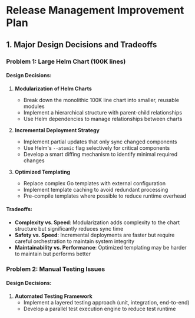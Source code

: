 # Release Management Improvement Plan

## 1. Major Design Decisions and Tradeoffs

### Problem 1: Large Helm Chart (100K lines)
#### Design Decisions:
1. **Modularization of Helm Charts**
   - Break down the monolithic 100K line chart into smaller, reusable modules
   - Implement a hierarchical structure with parent-child relationships
   - Use Helm dependencies to manage relationships between charts

2. **Incremental Deployment Strategy**
   - Implement partial updates that only sync changed components
   - Use Helm's `--atomic` flag selectively for critical components
   - Develop a smart diffing mechanism to identify minimal required changes

3. **Optimized Templating**
   - Replace complex Go templates with external configuration
   - Implement template caching to avoid redundant processing
   - Pre-compile templates where possible to reduce runtime overhead

#### Tradeoffs:
- **Complexity vs. Speed**: Modularization adds complexity to the chart structure but significantly reduces sync time
- **Safety vs. Speed**: Incremental deployments are faster but require careful orchestration to maintain system integrity
- **Maintainability vs. Performance**: Optimized templating may be harder to maintain but performs better

### Problem 2: Manual Testing Issues
#### Design Decisions:
1. **Automated Testing Framework**
   - Implement a layered testing approach (unit, integration, end-to-end)
   - Develop a parallel test execution engine to reduce test runtime